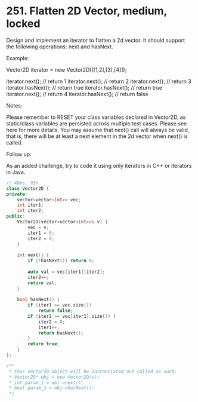 # 251. Flatten 2D Vector, medium, locked
Design and implement an iterator to flatten a 2d vector. It should support the following operations: next and hasNext.

 

Example:

Vector2D iterator = new Vector2D([[1,2],[3],[4]]);

iterator.next(); // return 1
iterator.next(); // return 2
iterator.next(); // return 3
iterator.hasNext(); // return true
iterator.hasNext(); // return true
iterator.next(); // return 4
iterator.hasNext(); // return false
 

Notes:

Please remember to RESET your class variables declared in Vector2D, as static/class variables are persisted across multiple test cases. Please see here for more details.
You may assume that next() call will always be valid, that is, there will be at least a next element in the 2d vector when next() is called.
 

Follow up:

As an added challenge, try to code it using only iterators in C++ or iterators in Java.

```c++
// 48ms, 93%
class Vector2D {
private:
    vector<vector<int>> vec;
    int iter1;
    int iter2;
public:
    Vector2D(vector<vector<int>>& v) {
        vec = v;
        iter1 = 0;
        iter2 = 0;
    }
    
    int next() {
        if (!hasNext()) return 0;
        
        auto val = vec[iter1][iter2];
        iter2++;
        return val;
    }
    
    bool hasNext() {
        if (iter1 >= vec.size())
            return false;
        if (iter2 >= vec[iter1].size()) {
            iter2 = 0;
            iter1++;
            return hasNext();
        }
        return true;
    }
};

/**
 * Your Vector2D object will be instantiated and called as such:
 * Vector2D* obj = new Vector2D(v);
 * int param_1 = obj->next();
 * bool param_2 = obj->hasNext();
 */
```


